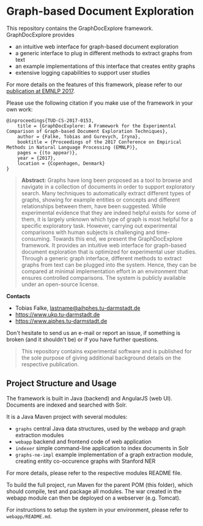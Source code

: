 # Graph-based Document Exploration

This repository contains the GraphDocExplore framework. GraphDocExplore provides 
* an intuitive web interface for graph-based document exploration
* a generic interface to plug in different methods to extract graphs from text
* an example implementations of this interface that creates entity graphs
* extensive logging capabilities to support user studies

For more details on the features of this framework, please refer to our [publication at EMNLP 2017](https://www.ukp.tu-darmstadt.de/publications/?no_cache=1&tx_dppublications_pi1%5Bpublication%5D=10518&tx_dppublications_pi1%5Baction%5D=show&tx_dppublications_pi1%5Bcontroller%5D=Publication&cHash=31cb6bc7dfbe23b24d6eaa4043be39d0#dp_publications-single).

Please use the following citation if you make use of the framework in your own work:

```
@inproceedings{TUD-CS-2017-0153,
	title = {GraphDocExplore: A Framework for the Experimental Comparison of Graph-based Document Exploration Techniques},
	author = {Falke, Tobias and Gurevych, Iryna},
	booktitle = {Proceedings of the 2017 Conference on Empirical Methods in Natural Language Processing (EMNLP)},
	pages = {(to appear)},
	year = {2017},
	location = {Copenhagen, Denmark}
}
```

> **Abstract:** Graphs have long been proposed as a tool to browse and navigate in a collection of documents in order to support exploratory search. Many techniques to automatically extract different types of graphs, showing for example entities or concepts and different relationships between them, have been suggested. While experimental evidence that they are indeed helpful exists for some of them, it is largely unknown which type of graph is most helpful for a specific exploratory task. However, carrying out experimental comparisons with human subjects is challenging and time-consuming. Towards this end, we present the GraphDocExplore framework. It provides an intuitive web interface for graph-based document exploration that is optimized for experimental user studies. Through a generic graph interface, different methods to extract graphs from text can be plugged into the system. Hence, they can be compared at minimal implementation effort in an environment that ensures controlled comparisons. The system is publicly available under an open-source license.


**Contacts** 
  * Tobias Falke, lastname@aihphes.tu-darmstadt.de
  * https://www.ukp.tu-darmstadt.de
  * https://www.aiphes.tu-darmstadt.de

Don't hesitate to send us an e-mail or report an issue, if something is broken (and it shouldn't be) or if you have further questions.

> This repository contains experimental software and is published for the sole purpose of giving additional background details on the respective publication. 

## Project Structure and Usage

The framework is built in Java (backend) and AngularJS (web UI). Documents are indexed and searched with Solr.

It is a Java Maven project with several modules:
* `graphs` central Java data structures, used by the webapp and graph extraction modules
* `webapp` backend and frontend code of web application
* `indexer` simple command-line application to index documents in Solr
* `graphs-ne-impl` example implementation of a graph extraction module, creating entity co-occurence graphs with Stanford NER

For more details, please refer to the respective modules README file. 

To build the full project, run Maven for the parent POM (this folder), which should compile, test and package all modules. The war created in the webapp module can then be deployed on a webserver (e.g. Tomcat).

For instructions to setup the system in your environment, please refer to `webapp/README.md`.



